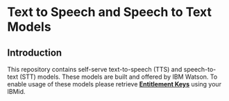 # Text to Speech and Speech to Text Models

## Introduction

This repository contains self-serve text-to-speech (TTS) and speech-to-text (STT) models. These models are built and offered by IBM Watson. To enable usage of these models please retrieve [**Entitlement Keys**](https://myibm.ibm.com/products-services/containerlibrary) using your IBMid.

